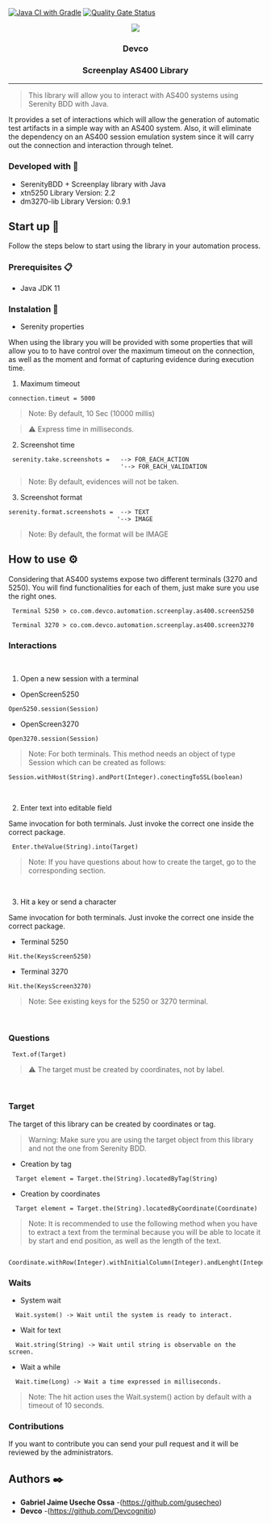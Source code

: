 [![Java CI with Gradle](https://github.com/Devcognitio/serenity-screenplay-as400/actions/workflows/pipeline.yml/badge.svg?branch=main)](https://github.com/Devcognitio/serenity-screenplay-as400/actions/workflows/pipeline.yml)
[![Quality Gate Status](https://sonarcloud.io/api/project_badges/measure?project=serenity-screenplay-as400&metric=alert_status)](https://sonarcloud.io/summary/new_code?id=serenity-screenplay-as400)

<p align='center'>
    <img src='https://user-images.githubusercontent.com/77740619/131050720-d5d4dcce-5f45-4616-812f-63b24bc02bfe.png'>
    <h3 align='center'>Devco</h3>
    <h3 align='center'>Screenplay AS400 Library</h3>
  <p>

  ___

  > This library will allow you to interact with AS400 systems using Serenity BDD with Java.

  It provides a set of interactions which will allow the generation of automatic test artifacts in a simple way with an AS400 system. Also, it will eliminate the dependency on an AS400 session emulation system since it will carry out the connection and interaction through telnet.
  
  ### Developed with 🔨

  * SerenityBDD + Screenplay library with Java
  * xtn5250 Library Version: 2.2
  * dm3270-lib Library Version: 0.9.1

  ## Start up 🚀

  Follow the steps below to start using the library in your automation process.

  ### Prerequisites 📋

   * Java JDK 11

  ### Instalation 🔧

  * Serenity properties

  When using the library you will be provided with some properties that will allow you to to have control over the maximum timeout on the connection, as well as the moment and format of capturing evidence during execution time.
  
  1. Maximum timeout

  ```
  connection.timeut = 5000
  ```
>  Note: By default, 10 Sec (10000 millis)

>  :warning: Express time in milliseconds.

2. Screenshot time

 ```
  serenity.take.screenshots =   --> FOR_EACH_ACTION
                                '--> FOR_EACH_VALIDATION
```

>  Note: By default, evidences will not be taken.

3. Screenshot format

 ```
 serenity.format.screenshots =  --> TEXT
                               '--> IMAGE
 ```

>  Note: By default, the format will be IMAGE                     


  ## How to use ⚙️

  Considering that AS400 systems expose two different terminals (3270 and 5250). You will find functionalities for each of them, just make sure you use the right ones.

 ```
  Terminal 5250 > co.com.devco.automation.screenplay.as400.screen5250

  Terminal 3270 > co.com.devco.automation.screenplay.as400.screen3270
 ```

 ### Interactions

  <br>
  
  1. Open a new session with a terminal
  
  * OpenScreen5250
  ```
  Open5250.session(Session)
  ```
  
  * OpenScreen3270
  ```
  Open3270.session(Session)
  ```
  
  > Note: For both terminals. This method needs an object of type Session which can be created as follows:
  
  ```
  Session.withHost(String).andPort(Integer).conectingToSSL(boolean)
  ```
  
  <br>

  2. Enter text into editable field
  
  Same invocation for both terminals. Just invoke the correct one inside the correct package.
  
 ```
  Enter.theValue(String).into(Target)
 ```
  
  > Note: If you have questions about how to create the target, go to the corresponding section.
  
  <br>
  
  3. Hit a key or send a character
  
  Same invocation for both terminals. Just invoke the correct one inside the correct package.
  
  * Terminal 5250
  
  ```
  Hit.the(KeysScreen5250)
  ```
  
  * Terminal 3270
  
  ```
  Hit.the(KeysScreen3270)
  ```
  
  > Note: See existing keys for the 5250 or 3270 terminal.
  
  <br>
  
  ### Questions
    
  ```
   Text.of(Target)
  ```

  > :warning: The target must be created by coordinates, not by label.
  
  <br>
  
  ### Target
  
  The target of this library can be created by coordinates or tag.
  
> Warning: Make sure you are using the target object from this library and not the one from Serenity BDD.
 
  * Creation by tag
  
  ```
    Target element = Target.the(String).locatedByTag(String)
  ```
  
  * Creation by coordinates
  
  ```
    Target element = Target.the(String).locatedByCoordinate(Coordinate)
  ```
    
> Note: It is recommended to use the following method when you have to extract a text from the terminal because you will be able to locate it by start and end position, as well as the length of the text.
  
  ```
    Coordinate.withRow(Integer).withInitialColumn(Integer).andLenght(Integer)
  ```

  ### Waits
  
  * System wait
  
  ```
    Wait.system() -> Wait until the system is ready to interact.
  ```
  
  * Wait for text 
  
  ```
    Wait.string(String) -> Wait until string is observable on the screen.
  ```
  
  * Wait a while
  
  ```
    Wait.time(Long) -> Wait a time expressed in milliseconds.
  ```
  
  > Note: The hit action uses the Wait.system() action by default with a timeout of 10 seconds.
  
  
 ### Contributions
  
If you want to contribute you can send your pull request and it will be reviewed by the administrators.
  
  ## Authors ✒️

* **Gabriel Jaime Useche Ossa** -(https://github.com/gusecheo)
* **Devco** -(https://github.com/Devcognitio)
